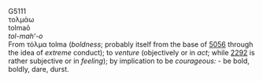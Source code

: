 <body>
  <p>G5111<br>  τολμάω  <br> tolmaō  <br><i>tol-mah‘-o </i><br>From   τόλμα    tolma   (<i>boldness</i>; probably itself from the base of <a href="g5056.htm">5056</a> through the idea of <i>extreme</i> conduct); to <i>venture</i> (objectively or in <i>act</i>; while <a href="g2292.htm">2292</a> is rather subjective or in <i>feeling</i>); by implication to be <i>courageous:</i> - be bold, boldly, dare, durst.<br></p>
 </body>